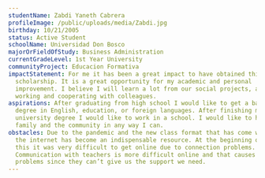 ```yaml
---
studentName: Zabdi Yaneth Cabrera
profileImage: /public/uploads/media/Zabdi.jpg
birthday: 10/21/2005
status: Active Student
schoolName: Universidad Don Bosco
majorOrFieldOfStudy: Business Administration
currentGradeLevel: 1st Year University
communityProject: Educacion Formativa
impactStatement: For me it has been a great impact to have obtained this
  scholarship. It is a great opportunity for my academic and personal
  improvement. I believe I will learn a lot from our social projects, and from
  working and cooperating with colleagues.
aspirations: After graduating from high school I would like to get a bachelor's
  degree in English, education, or foreign languages. After finishing my
  university degree I would like to work in a school. I would like to help my
  family and the community in any way I can.
obstacles: Due to the pandemic and the new class format that has come with it,
  the internet has become an indispensable resource. At the beginning of all
  this it was very difficult to get online due to connection problems.
  Communication with teachers is more difficult online and that causes a lot of
  problems since they can’t give us the support we need.
---
```


